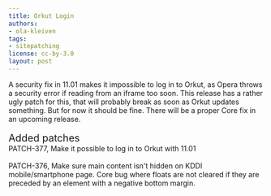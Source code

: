 ```yaml
---
title: Orkut Login
authors:
- ola-kleiven
tags:
- sitepatching
license: cc-by-3.0
layout: post
---
```

A security fix in 11.01 makes it impossible to log in to Orkut, as Opera throws a security error if reading from an iframe too soon. This release has a rather ugly patch for this, that will probably break as soon as Orkut updates something. But for now it should be fine. There will be a proper Core fix in an upcoming release.<br/><br/><span style="font-size: 140%">Added patches</span><br/>PATCH-377, Make it possible to log in to Orkut with 11.01<br/><br/>PATCH-376, Make sure main content isn&#39;t hidden on KDDI mobile/smartphone page. Core bug where floats are not cleared if they are preceded by an element with a negative bottom margin.
